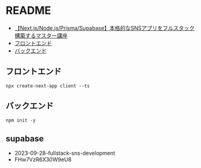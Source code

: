 # README

- [【Next.js/Node.js/Prisma/Supabase】本格的なSNSアプリをフルスタック構築するマスター講座](https://www.udemy.com/course/fullstack-sns-development/)
- [フロントエンド](https://github.com/Shin-sibainu/udemy-sns-client)
- [バックエンド](https://github.com/Shin-sibainu/udemy-sns-api)

## フロントエンド

```shell
npx create-next-app client --ts
```

## バックエンド

```shell
npm init -y
```

## supabase

- 2023-09-28-fullstack-sns-development
- FHw7VzR6X30W9eU8
